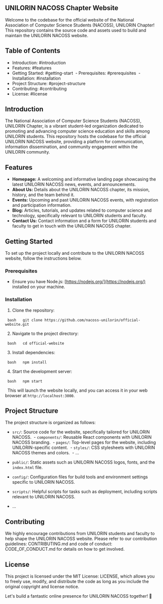 ## UNILORIN NACOSS Chapter Website

Welcome to the codebase for the official website of the National Association of Computer Science Students (NACOSS), UNILORIN Chapter! This repository contains the source code and assets used to build and maintain the UNILORIN NACOSS website.

## Table of Contents

- Introduction: #introduction
- Features: #features
- Getting Started: #getting-start
 - Prerequisites: #prerequisites
 - Installation: #installation
- Project Structure: #project-structure
- Contributing: #contributing
- License: #license

## Introduction

The National Association of Computer Science Students (NACOSS), UNILORIN Chapter, is a vibrant student-led organization dedicated to promoting and advancing computer science education and skills among UNILORIN students. This repository hosts the codebase for the official UNILORIN NACOSS website, providing a platform for communication, information dissemination, and community engagement within the UNILORIN community.

## Features

- **Homepage:** A welcoming and informative landing page showcasing the latest UNILORIN NACOSS news, events, and announcements.
- **About Us:** Details about the UNILORIN NACOSS chapter, its mission, history, and the team behind it.
- **Events:** Upcoming and past UNILORIN NACOSS events, with registration and participation information.
- **Blog:** Articles, tutorials, and updates related to computer science and technology, specifically relevant to UNILORIN students and faculty.
- **Contact Us:** Contact information and a form for UNILORIN students and faculty to get in touch with the UNILORIN NACOSS chapter.

## Getting Started

To set up the project locally and contribute to the UNILORIN NACOSS website, follow the instructions below.

### Prerequisites

- Ensure you have Node.js: [https://nodejs.org/](https://nodejs.org/) installed on your machine.

### Installation

1. Clone the repository:

  ```bash
  git clone https://github.com/nacoss-unilorin/official-website.git
  ```

2. Navigate to the project directory:

  ```bash
  cd official-website
  ```

3. Install dependencies:

  ```bash
  npm install
  ```

4. Start the development server:

  ```bash
  npm start
  ```

  This will launch the website locally, and you can access it in your web browser at `http://localhost:3000`.

## Project Structure

The project structure is organized as follows:

- `src/`: Source code for the website, specifically tailored for UNILORIN NACOSS.
 - `components/`: Reusable React components with UNILORIN NACOSS branding.
 - `pages/`: Top-level pages for the website, including UNILORIN-specific content.
 - `styles/`: CSS stylesheets with UNILORIN NACOSS themes and colors.
 - ...

- `public/`: Static assets such as UNILORIN NACOSS logos, fonts, and the `index.html` file.

- `config/`: Configuration files for build tools and environment settings specific to UNILORIN NACOSS.

- `scripts/`: Helpful scripts for tasks such as deployment, including scripts relevant to UNILORIN NACOSS.

- ...

## Contributing

We highly encourage contributions from UNILORIN students and faculty to help shape the UNILORIN NACOSS website. Please refer to our contribution guidelines: CONTRIBUTING.md and code of conduct: CODE_OF_CONDUCT.md for details on how to get involved.

## License

This project is licensed under the MIT License: LICENSE, which allows you to freely use, modify, and distribute the code as long as you include the original copyright and license notice.

Let's build a fantastic online presence for UNILORIN NACOSS together! 🚀
